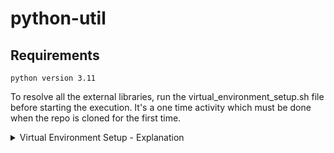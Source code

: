 # python-util

## Requirements
```commandline
python version 3.11
```

To resolve all the external libraries, run the virtual_environment_setup.sh file before starting the execution. It's a one time activity which must be done when the repo is cloned for the first time.

<details>

<summary>Virtual Environment Setup - Explanation</summary>

## Create virtual environment
``` sh
python3 -m venv <envirnonment_name>
```

This will create a virtual environment for you with the following files in the virtual environment directory <environment_name>:

bin
include
lib
pip-selfcheck.json
pyvenv.cfg

## Activate the virtual environment
``` sh
source <envirnonment_name>/bin/activate
```

This will start the virtual environment and you should see the name of the virtual environment added before the directory name as shown in the image below:

Now you can install anything in it, by running the pip3 install command
for example to install the requests module, run the following command:

``` sh
pip3 install requests
```

## To get out of the virtual environment

``` sh
exit
```
</details>